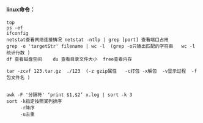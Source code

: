 #### linux命令：
    top  
    ps -ef  
    ifconfig
    netstat查看网络连接情况 netstat -ntlp | grep [port] 查看端口占用
    grep -o 'targetStr' filename | wc -l  (grep -o只输出匹配的字符串   wc -l统计行数 )
    df 查看磁盘空间    du 查看目录文件大小  free查看内存

    tar -zcvf 123.tar.gz  ./123  (-z gzip属性   -c打包 -x解包  -v显示过程  -f包文件名 )
    
    
    awk -F '分隔符' ‘print $1,$2’ x.log | sort -k 3   
    sort -k指定按照某列排序
         -r降序
         -u去重
    
    
